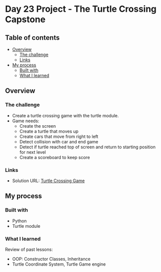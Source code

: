 # Day 23 Project - The Turtle Crossing Capstone 

## Table of contents

- [Overview](#overview)
  - [The challenge](#the-challenge)
  - [Links](#links)
- [My process](#my-process)
  - [Built with](#built-with)
  - [What I learned](#what-i-learned)

## Overview

### The challenge

- Create a turtle crossing game with the turtle module.
- Game needs:
  - Create the screen
  - Create a turtle that moves up
  - Create cars that move from right to left
  - Detect collision with car and end game
  - Detect if turtle reached top of screen and return to starting position for next level
  - Create a scoreboard to keep score

### Links

- Solution URL: [Turtle Crossing Game]()

## My process

### Built with

- Python
- Turtle module

### What I learned
Review of past lessons:
- OOP: Constructor Classes, Inheritance
- Turtle Coordinate System, Turtle Game engine
